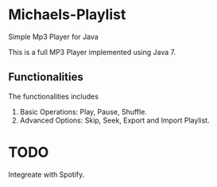 # Michaels-Playlist
Simple Mp3 Player for Java

This is a full MP3 Player implemented using Java 7. 

## Functionalities
The functionalities includes
1. Basic Operations: Play, Pause, Shuffle.
2. Advanced Options: Skip, Seek, Export and Import Playlist.


# TODO
Integreate with Spotify. 

